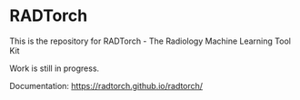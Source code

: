 
# RADTorch

This is the repository for RADTorch - The Radiology Machine Learning Tool Kit

Work is still in progress.

Documentation: https://radtorch.github.io/radtorch/
